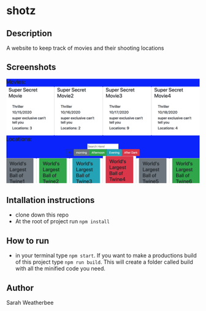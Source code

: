 # shotz

## Description
A website to keep track of movies and their shooting locations

## Screenshots
![image of shotz](https://raw.githubusercontent.com/sarah-weatherbee/shotz/master/src/styles/screenshots/shotz_shot.png)

## Intallation instructions
* clone  down this repo
* At the root of project run `npm install`

## How to run
* in your terminal type `npm start`.
If you want to make a productions build of this project type `npm run build`. This will create a folder called build with all the minified code you need.

## Author
Sarah Weatherbee